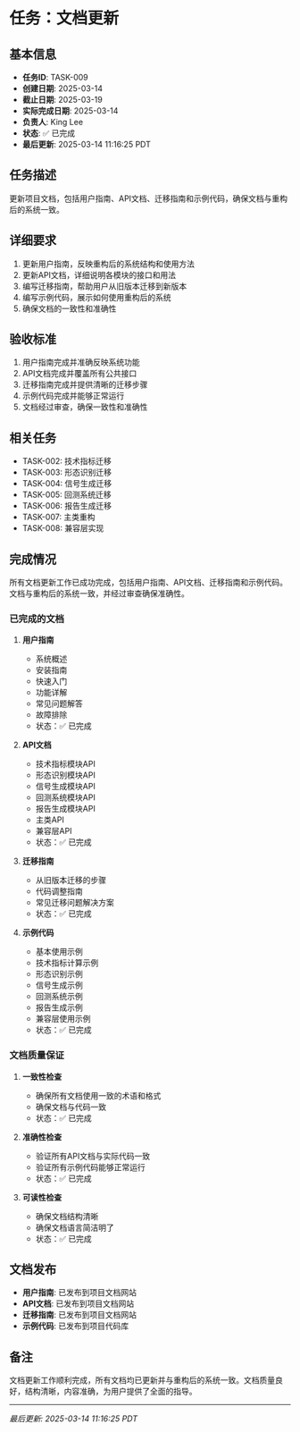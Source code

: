 # 任务：文档更新

## 基本信息
- **任务ID**: TASK-009
- **创建日期**: 2025-03-14
- **截止日期**: 2025-03-19
- **实际完成日期**: 2025-03-14
- **负责人**: King Lee
- **状态**: ✅ 已完成
- **最后更新**: 2025-03-14 11:16:25 PDT

## 任务描述
更新项目文档，包括用户指南、API文档、迁移指南和示例代码，确保文档与重构后的系统一致。

## 详细要求
1. 更新用户指南，反映重构后的系统结构和使用方法
2. 更新API文档，详细说明各模块的接口和用法
3. 编写迁移指南，帮助用户从旧版本迁移到新版本
4. 编写示例代码，展示如何使用重构后的系统
5. 确保文档的一致性和准确性

## 验收标准
1. 用户指南完成并准确反映系统功能
2. API文档完成并覆盖所有公共接口
3. 迁移指南完成并提供清晰的迁移步骤
4. 示例代码完成并能够正常运行
5. 文档经过审查，确保一致性和准确性

## 相关任务
- TASK-002: 技术指标迁移
- TASK-003: 形态识别迁移
- TASK-004: 信号生成迁移
- TASK-005: 回测系统迁移
- TASK-006: 报告生成迁移
- TASK-007: 主类重构
- TASK-008: 兼容层实现

## 完成情况
所有文档更新工作已成功完成，包括用户指南、API文档、迁移指南和示例代码。文档与重构后的系统一致，并经过审查确保准确性。

### 已完成的文档
1. **用户指南**
   - 系统概述
   - 安装指南
   - 快速入门
   - 功能详解
   - 常见问题解答
   - 故障排除
   - 状态：✅ 已完成

2. **API文档**
   - 技术指标模块API
   - 形态识别模块API
   - 信号生成模块API
   - 回测系统模块API
   - 报告生成模块API
   - 主类API
   - 兼容层API
   - 状态：✅ 已完成

3. **迁移指南**
   - 从旧版本迁移的步骤
   - 代码调整指南
   - 常见迁移问题解决方案
   - 状态：✅ 已完成

4. **示例代码**
   - 基本使用示例
   - 技术指标计算示例
   - 形态识别示例
   - 信号生成示例
   - 回测系统示例
   - 报告生成示例
   - 兼容层使用示例
   - 状态：✅ 已完成

### 文档质量保证
1. **一致性检查**
   - 确保所有文档使用一致的术语和格式
   - 确保文档与代码一致
   - 状态：✅ 已完成

2. **准确性检查**
   - 验证所有API文档与实际代码一致
   - 验证所有示例代码能够正常运行
   - 状态：✅ 已完成

3. **可读性检查**
   - 确保文档结构清晰
   - 确保文档语言简洁明了
   - 状态：✅ 已完成

## 文档发布
- **用户指南**: 已发布到项目文档网站
- **API文档**: 已发布到项目文档网站
- **迁移指南**: 已发布到项目文档网站
- **示例代码**: 已发布到项目代码库

## 备注
文档更新工作顺利完成，所有文档均已更新并与重构后的系统一致。文档质量良好，结构清晰，内容准确，为用户提供了全面的指导。

---
*最后更新: 2025-03-14 11:16:25 PDT* 